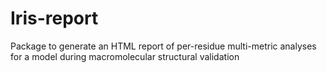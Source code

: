 # Iris-report
Package to generate an HTML report of per-residue multi-metric analyses for a model during macromolecular structural validation

